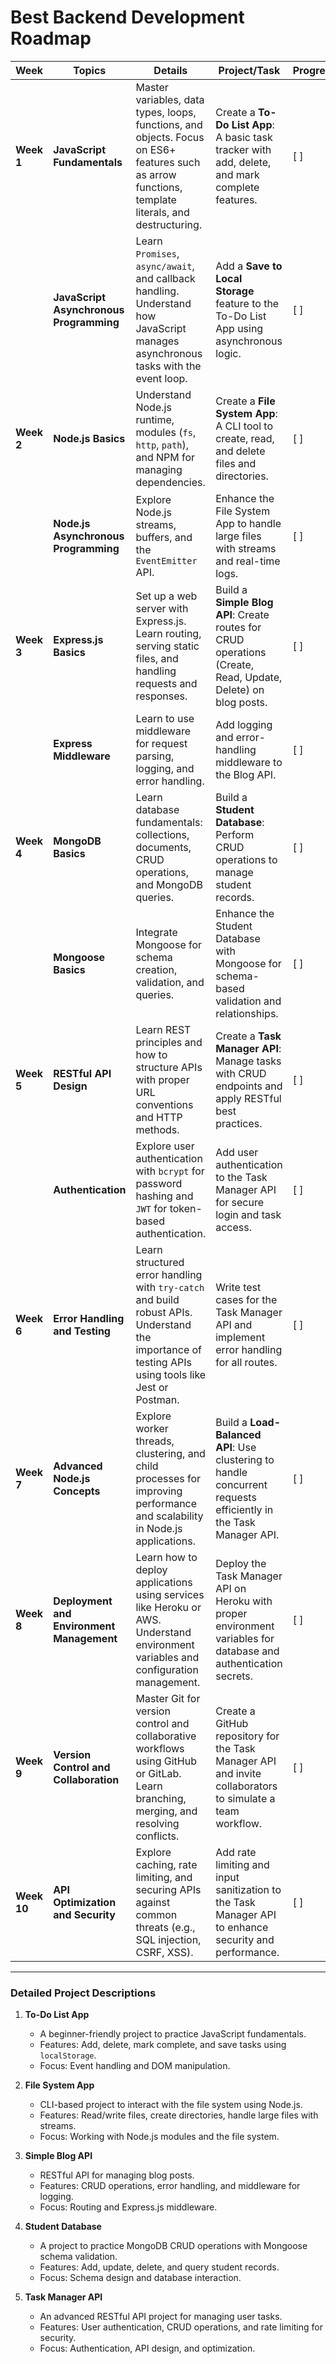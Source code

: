 # Best Backend Development Roadmap

| **Week** | **Topics**                          | **Details**                                                                                                                                          | **Project/Task**                                                                                                    | **Progress** |
|----------|------------------------------------|------------------------------------------------------------------------------------------------------------------------------------------------------|---------------------------------------------------------------------------------------------------------------------|--------------|
| **Week 1** | **JavaScript Fundamentals**         | Master variables, data types, loops, functions, and objects. Focus on ES6+ features such as arrow functions, template literals, and destructuring.     | Create a **To-Do List App**: A basic task tracker with add, delete, and mark complete features.                      | [ ]          |
|          | **JavaScript Asynchronous Programming** | Learn `Promises`, `async/await`, and callback handling. Understand how JavaScript manages asynchronous tasks with the event loop.                       | Add a **Save to Local Storage** feature to the To-Do List App using asynchronous logic.                              | [ ]          |
| **Week 2** | **Node.js Basics**                 | Understand Node.js runtime, modules (`fs`, `http`, `path`), and NPM for managing dependencies.                                                        | Create a **File System App**: A CLI tool to create, read, and delete files and directories.                          | [ ]          |
|          | **Node.js Asynchronous Programming** | Explore Node.js streams, buffers, and the `EventEmitter` API.                                                                                         | Enhance the File System App to handle large files with streams and real-time logs.                                   | [ ]          |
| **Week 3** | **Express.js Basics**              | Set up a web server with Express.js. Learn routing, serving static files, and handling requests and responses.                                         | Build a **Simple Blog API**: Create routes for CRUD operations (Create, Read, Update, Delete) on blog posts.         | [ ]          |
|          | **Express Middleware**              | Learn to use middleware for request parsing, logging, and error handling.                                                                              | Add logging and error-handling middleware to the Blog API.                                                          | [ ]          |
| **Week 4** | **MongoDB Basics**                 | Learn database fundamentals: collections, documents, CRUD operations, and MongoDB queries.                                                            | Build a **Student Database**: Perform CRUD operations to manage student records.                                     | [ ]          |
|          | **Mongoose Basics**                 | Integrate Mongoose for schema creation, validation, and queries.                                                                                       | Enhance the Student Database with Mongoose for schema-based validation and relationships.                            | [ ]          |
| **Week 5** | **RESTful API Design**             | Learn REST principles and how to structure APIs with proper URL conventions and HTTP methods.                                                          | Create a **Task Manager API**: Manage tasks with CRUD endpoints and apply RESTful best practices.                    | [ ]          |
|          | **Authentication**                 | Explore user authentication with `bcrypt` for password hashing and `JWT` for token-based authentication.                                               | Add user authentication to the Task Manager API for secure login and task access.                                   | [ ]          |
| **Week 6** | **Error Handling and Testing**     | Learn structured error handling with `try-catch` and build robust APIs. Understand the importance of testing APIs using tools like Jest or Postman.     | Write test cases for the Task Manager API and implement error handling for all routes.                              | [ ]          |
| **Week 7** | **Advanced Node.js Concepts**      | Explore worker threads, clustering, and child processes for improving performance and scalability in Node.js applications.                             | Build a **Load-Balanced API**: Use clustering to handle concurrent requests efficiently in the Task Manager API.      | [ ]          |
| **Week 8** | **Deployment and Environment Management** | Learn how to deploy applications using services like Heroku or AWS. Understand environment variables and configuration management.                       | Deploy the Task Manager API on Heroku with proper environment variables for database and authentication secrets.      | [ ]          |
| **Week 9** | **Version Control and Collaboration** | Master Git for version control and collaborative workflows using GitHub or GitLab. Learn branching, merging, and resolving conflicts.                   | Create a GitHub repository for the Task Manager API and invite collaborators to simulate a team workflow.            | [ ]          |
| **Week 10** | **API Optimization and Security** | Explore caching, rate limiting, and securing APIs against common threats (e.g., SQL injection, CSRF, XSS).                                             | Add rate limiting and input sanitization to the Task Manager API to enhance security and performance.                | [ ]          |

---

### **Detailed Project Descriptions**

1. **To-Do List App**  
   - A beginner-friendly project to practice JavaScript fundamentals.
   - Features: Add, delete, mark complete, and save tasks using `localStorage`.  
   - Focus: Event handling and DOM manipulation.

2. **File System App**  
   - CLI-based project to interact with the file system using Node.js.  
   - Features: Read/write files, create directories, handle large files with streams.  
   - Focus: Working with Node.js modules and the file system.

3. **Simple Blog API**  
   - RESTful API for managing blog posts.  
   - Features: CRUD operations, error handling, and middleware for logging.  
   - Focus: Routing and Express.js middleware.

4. **Student Database**  
   - A project to practice MongoDB CRUD operations with Mongoose schema validation.  
   - Features: Add, update, delete, and query student records.  
   - Focus: Schema design and database interaction.

5. **Task Manager API**  
   - An advanced RESTful API project for managing user tasks.  
   - Features: User authentication, CRUD operations, and rate limiting for security.  
   - Focus: Authentication, API design, and optimization.
